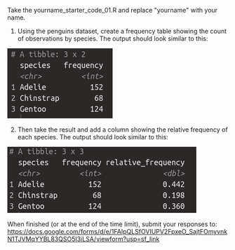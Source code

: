 Take the yourname_starter_code_01.R and replace "yourname" with your name.

1. Using the penguins dataset, create a frequency table showing the count of observations by species. The output should look similar to this: 

<img src="images/ss01.png">

2. Then take the result and add a column showing the relative frequency of each species. The output should look similar to this:

<img src="images/ss02.png">

When finished (or at the end of the time limit), submit your responses to: https://docs.google.com/forms/d/e/1FAIpQLSfOVIUPV2FpxeO_SajtFOmyvnkN1TJVMqYYBL83QSO5I3iLSA/viewform?usp=sf_link